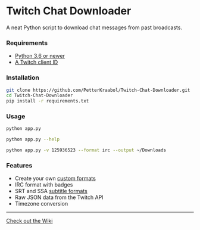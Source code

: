 # Twitch Chat Downloader

A neat Python script to download chat messages from past broadcasts.

### Requirements

* [Python 3.6 or newer](https://www.python.org/downloads/)
* [A Twitch client ID](https://dev.twitch.tv/dashboard/apps)

### Installation

```bash
git clone https://github.com/PetterKraabol/Twitch-Chat-Downloader.git
cd Twitch-Chat-Downloader
pip install -r requirements.txt
```

### Usage

```bash
python app.py
```

```bash
python app.py --help
```

```bash
python app.py -v 125936523 --format irc --output ~/Downloads
```

### Features
- Create your own [custom formats](https://github.com/PetterKraabol/Twitch-Chat-Downloader/wiki/Custom-formats)
- IRC format with badges
- SRT and SSA [subtitle formats](https://github.com/PetterKraabol/Twitch-Chat-Downloader/wiki/Formats)
- Raw JSON data from the Twitch API
- Timezone conversion

---

[Check out the Wiki](https://github.com/PetterKraabol/Twitch-Chat-Downloader/wiki)
